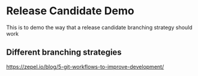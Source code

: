 # Release Candidate Demo

This is to demo the way that a release candidate branching strategy should work

## Different branching strategies

https://zepel.io/blog/5-git-workflows-to-improve-development/